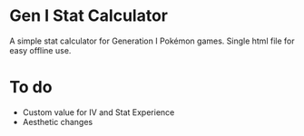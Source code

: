 # Gen I Stat Calculator

A simple stat calculator for Generation I Pokémon games. Single html file for easy offline use.

# To do

- Custom value for IV and Stat Experience
- Aesthetic changes
